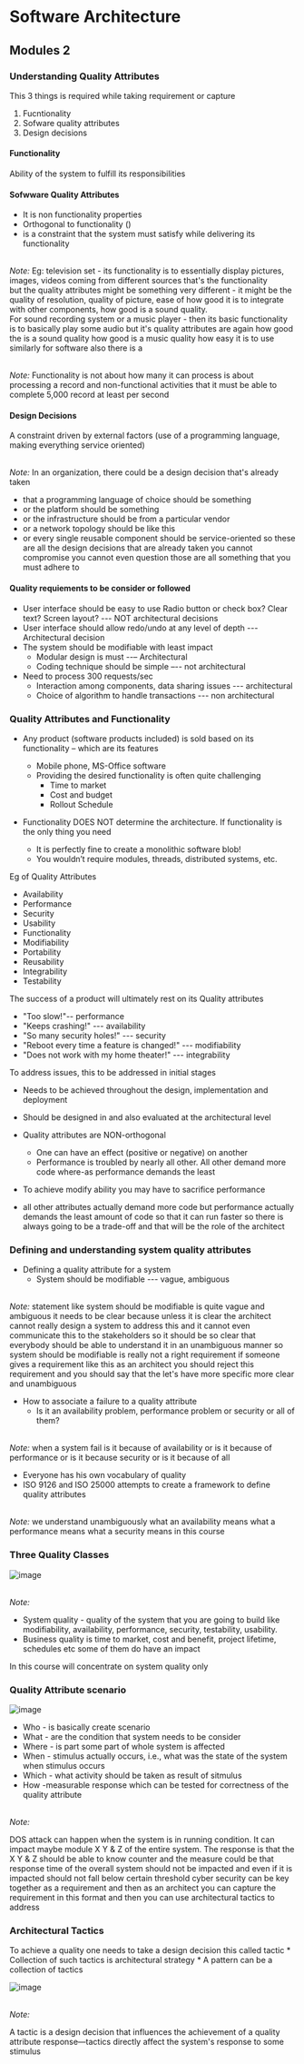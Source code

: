 # Software Architecture 

## Modules 2

### Understanding Quality Attributes

This 3 things is required while taking requirement or capture 
1. Fucntionality
2. Sofware quality attributes
3. Design decisions

#### Functionality

Ability of the system to fulfill its responsibilities

#### Sofwware Quality Attributes 
* It is non functionality properties
* Orthogonal to functionality ()
* is a constraint that the system must satisfy while delivering its functionality 

<br> <i>Note: </i> 
Eg: television set - its functionality is to essentially display pictures, images, videos coming from different sources that's the functionality <br/>
but the quality attributes might be something very different - it might be the quality of resolution, quality of picture, ease of how good it is to integrate with other components, how good is a sound quality. <br/>
For sound recording system or a music player - then its basic functionality is to basically play some audio but it's quality attributes are again how good the is a sound quality how good is a music quality how easy it is to use similarly for software also there is a

<br> <i>Note: </i> 
Functionality is not about how many it can process is about processing a record and non-functional activities that it must be able to complete 5,000 record at least per second

#### Design Decisions
A constraint driven by external factors (use of a programming language, making everything service oriented)

<br> <i>Note: </i> 
In an organization, there could be a design decision that's already taken 
* that a programming language of choice should be something 
* or the platform should be something 
* or the infrastructure should be from a particular vendor
* or a network topology should be like this
* or every single reusable component should be service-oriented 
so these are all the design decisions that are already taken you cannot compromise you cannot even question those are all something that you must adhere to

#### Quality requiements to be consider or followed

* User interface should be easy to use Radio button or check box? Clear text? Screen layout? --- NOT architectural decisions
* User interface should allow redo/undo at any level of depth
--- Architectural decision
* The system should be modifiable with least impact 
    * Modular design is must --– Architectural
    * Coding technique should be simple –-- not architectural
* Need to process 300 requests/sec 
    * Interaction among components, data sharing issues --- architectural
    * Choice of algorithm to handle transactions --- non architectural

### Quality Attributes and Functionality


* Any product (software products included) is sold based on its functionality – which are its features
    * Mobile phone, MS-Office software
    * Providing the desired functionality is often quite challenging
        * Time to market
        * Cost and budget
        * Rollout Schedule

* Functionality DOES NOT determine the architecture. If functionality is the only thing you need 
    * It is perfectly fine to create a monolithic software blob!
    * You wouldn’t require modules, threads, distributed systems, etc.

Eg of Quality Attributes
* Availability
* Performance
* Security
* Usability
* Functionality
* Modifiability
* Portability
* Reusability
* Integrability
* Testability

The success of a product will ultimately rest on its Quality attributes
* "Too slow!"-- performance
* "Keeps crashing!" --- availability
* "So many security holes!" --- security
* "Reboot every time a feature is changed!" --- modifiability
* "Does not work with my home theater!" --- integrability

To address issues, this to be addressed in initial stages

* Needs to be achieved throughout the design, implementation and deployment
* Should be designed in and also evaluated at the architectural level
* Quality attributes are NON-orthogonal
    * One can have an effect (positive or negative) on another
    * Performance is troubled by nearly all other. All other demand more code where-as performance demands the least

* To achieve modify ability you may have to sacrifice performance
* all other attributes actually demand more code but performance actually demands the least amount of code so that it can run faster so there is always going to be a trade-off and that will be the role of the architect


### Defining and understanding system quality attributes

* Defining a quality attribute for a system
    * System should be modifiable --- vague, ambiguous

<br> <i>Note: </i> 
statement like system should be modifiable is quite vague and ambiguous it needs to be clear because unless it
is clear the architect cannot really design a system to address this and it
cannot even communicate this to the stakeholders so it should be so clear
that everybody should be able to understand it in an unambiguous manner so system should be modifiable is really
not a right requirement if someone gives a requirement like this as an architect you should reject this requirement and
you should say that the let's have more specific more clear and unambiguous


* How to associate a failure to a quality attribute
    * Is it an availability problem, performance problem or security or all of them?

<br> <i>Note: </i> 
when a system fail is it because of availability or is it because of performance or is it because security or
is it because of all 


* Everyone has his own vocabulary of quality
* ISO 9126 and ISO 25000 attempts to create a framework to define quality attributes

<br> <i>Note: </i> 
we understand unambiguously what an availability means what a performance means what a security means in this course

### Three Quality Classes

![image](../img/SoftwareArch/Module%202%20Quality%20classes.png)

<br> <i>Note: </i> 

* System quality - quality of the system that you are going to build like modifiability, availability, performance, security, testability, usability.
* Business quality is time to market, cost and benefit, project lifetime, schedules etc some of them do have an impact

In this course will concentrate on system quality only

### Quality Attribute scenario


![image](../img/SoftwareArch/Module%202%20Quality%20attribute.png)

* Who - is basically create scenario
* What - are the condition that system needs to be consider
* Where - is part some part of whole system is affected
* When - stimulus actually occurs, i.e., what was the state of the system when stimulus occurs 
* Which - what activity should be taken as result of sitmulus
* How -measurable response which can be tested for correctness of the quality attribute 

<br> <i>Note: </i> 

DOS attack can happen when the system is in running condition. It can impact maybe module X Y & Z of the entire system. The response is that the X Y & Z should be able to know counter and the measure could be that  response time of the overall system should not be impacted and even if it is impacted should not fall below certain threshold
cyber security can be key together as a requirement and then as an architect you can capture the requirement in this format and then you can use architectural tactics to address 

### Architectural Tactics

To achieve a quality one needs to take a design decision this called tactic
    * Collection of such tactics is architectural strategy
    * A pattern can be a collection of tactics

![image](../img/SoftwareArch/Module%202%20Tatics.png)

<br> <i>Note: </i> 

A tactic is a design decision that influences the achievement of a quality attribute response—tactics directly affect the system's response to some stimulus

